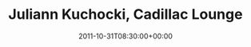 ---
templateKey: event
guid: 08967b36-6eab-11ea-99c5-002590d1d1b0
date: 2011-10-31T08:30:00+00:00
eventTime: '8:30'
title: Juliann Kuchocki, Cadillac Lounge
artist: Juliann Kuchocki
city: Toronto
venue: Cadillac Lounge
group: Tim Shia
guests: Allison Young, Mark Kieswatter, Jack Zorawski
---